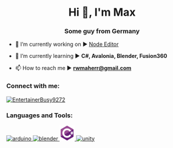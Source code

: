 <h1 align="center">Hi 👋, I'm Max</h1>
<h3 align="center">Some guy from Germany</h3>

- 🔭 I’m currently working on ▶ [Node Editor](https://github.com/Max-H-0/NodeEditor)

- 🌱 I’m currently learning ▶ **C#, Avalonia, Blender, Fusion360**

- 📫 How to reach me ▶ **rwmaherr@gmail.com**

<h3 align="left">Connect with me:</h3>
<p align="left">
<a href="https://www.reddit.com/user/EntertainerBusy9272" target="blank"><img align="center" src="https://www.iconpacks.net/icons/2/free-reddit-logo-icon-2436-thumb.png" alt="EntertainerBusy9272" height="40" width="40" /></a>

<h3 align="left">Languages and Tools:</h3>
<p align="left"> <a href="https://www.arduino.cc/" target="_blank" rel="noreferrer"> <img src="https://cdn.worldvectorlogo.com/logos/arduino-1.svg" alt="arduino" width="40" height="40"/> </a> <a href="https://www.blender.org/" target="_blank" rel="noreferrer"> <img src="https://download.blender.org/branding/community/blender_community_badge_white.svg" alt="blender" width="40" height="40"/> </a> <a href="https://www.w3schools.com/cs/" target="_blank" rel="noreferrer"> <img src="https://raw.githubusercontent.com/devicons/devicon/master/icons/csharp/csharp-original.svg" alt="csharp" width="40" height="40"/> </a> <a href="https://unity.com/" target="_blank" rel="noreferrer"> <img src="https://www.vectorlogo.zone/logos/unity3d/unity3d-icon.svg" alt="unity" width="40" height="40"/> </a> </p>
